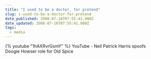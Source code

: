 ```yaml
---
title: "I used to be a doctor, for pretend"
slug: i-used-to-be-a-doctor-for-pretend
date_published: 2008-07-16T07:55:41.000Z
date_updated: 2008-07-16T07:55:41.000Z
tags:
  - media
---
```


{% youtube "1hAXRvrGsmY" %}
YouTube - Neil Patrick Harris spoofs Doogie Howser role for Old Spice 
